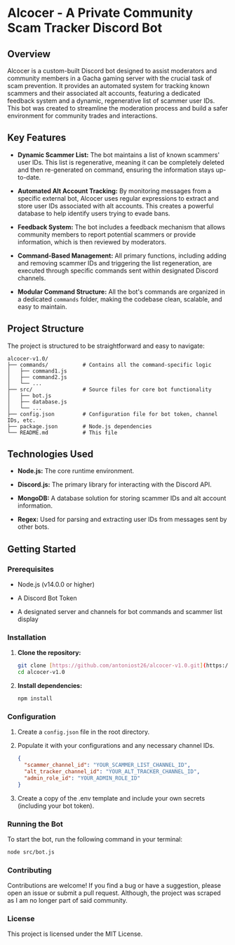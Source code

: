 # Alcocer - A Private Community Scam Tracker Discord Bot

## Overview

Alcocer is a custom-built Discord bot designed to assist moderators and community members in a Gacha gaming server with the crucial task of scam prevention. It provides an automated system for tracking known scammers and their associated alt accounts, featuring a dedicated feedback system and a dynamic, regenerative list of scammer user IDs. This bot was created to streamline the moderation process and build a safer environment for community trades and interactions.

## Key Features

* **Dynamic Scammer List:** The bot maintains a list of known scammers' user IDs. This list is regenerative, meaning it can be completely deleted and then re-generated on command, ensuring the information stays up-to-date.

* **Automated Alt Account Tracking:** By monitoring messages from a specific external bot, Alcocer uses regular expressions to extract and store user IDs associated with alt accounts. This creates a powerful database to help identify users trying to evade bans.

* **Feedback System:** The bot includes a feedback mechanism that allows community members to report potential scammers or provide information, which is then reviewed by moderators.

* **Command-Based Management:** All primary functions, including adding and removing scammer IDs and triggering the list regeneration, are executed through specific commands sent within designated Discord channels.

* **Modular Command Structure:** All the bot's commands are organized in a dedicated `commands` folder, making the codebase clean, scalable, and easy to maintain.

## Project Structure

The project is structured to be straightforward and easy to navigate:
```
alcocer-v1.0/
├── commands/           # Contains all the command-specific logic
│   ├── command1.js
│   ├── command2.js
│   └── ...
├── src/                # Source files for core bot functionality
│   ├── bot.js
│   ├── database.js
│   └── ...
├── config.json         # Configuration file for bot token, channel IDs, etc.
├── package.json        # Node.js dependencies
└── README.md           # This file
```

## Technologies Used

* **Node.js:** The core runtime environment.

* **Discord.js:** The primary library for interacting with the Discord API.

* **MongoDB:** A database solution for storing scammer IDs and alt account information.

* **Regex:** Used for parsing and extracting user IDs from messages sent by other bots.

## Getting Started

### Prerequisites

* Node.js (v14.0.0 or higher)

* A Discord Bot Token

* A designated server and channels for bot commands and scammer list display

### Installation

1.  **Clone the repository:**

    ```bash
    git clone [https://github.com/antoniost26/alcocer-v1.0.git](https://github.com/antoniost26/alcocer-v1.0.git)
    cd alcocer-v1.0
    ```

2.  **Install dependencies:**

    ```bash
    npm install
    ```

### Configuration

1.  Create a `config.json` file in the root directory.

2.  Populate it with your configurations and any necessary channel IDs.

    ```json
    {
      "scammer_channel_id": "YOUR_SCAMMER_LIST_CHANNEL_ID",
      "alt_tracker_channel_id": "YOUR_ALT_TRACKER_CHANNEL_ID",
      "admin_role_id": "YOUR_ADMIN_ROLE_ID"
    }
    ```
3. Create a copy of the .env template and include your own secrets (including your bot token).

### Running the Bot

To start the bot, run the following command in your terminal:

```bash
node src/bot.js
```

### Contributing
Contributions are welcome! If you find a bug or have a suggestion, please open an issue or submit a pull request. Although, the project was scraped as I am no longer part of said community.

### License
This project is licensed under the MIT License.
